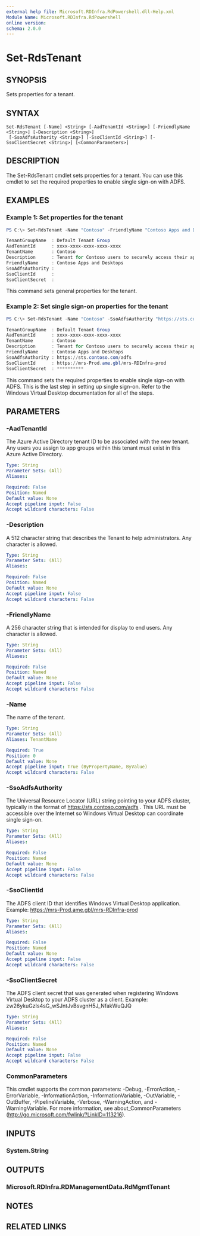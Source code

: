 ```yaml
---
external help file: Microsoft.RDInfra.RdPowershell.dll-Help.xml
Module Name: Microsoft.RDInfra.RdPowershell
online version:
schema: 2.0.0
---
```


# Set-RdsTenant

## SYNOPSIS
Sets properties for a tenant.

## SYNTAX

```
Set-RdsTenant [-Name] <String> [-AadTenantId <String>] [-FriendlyName <String>] [-Description <String>]
 [-SsoAdfsAuthority <String>] [-SsoClientId <String>] [-SsoClientSecret <String>] [<CommonParameters>]
```

## DESCRIPTION
The Set-RdsTenant cmdlet sets properties for a tenant. You can use this cmdlet to set the required properties to enable single sign-on with ADFS.

## EXAMPLES

### Example 1: Set properties for the tenant
```powershell
PS C:\> Set-RdsTenant -Name "Contoso" -FriendlyName "Contoso Apps and Desktops" -Description "Tenant for Contoso users to securely access their apps and desktops."

TenantGroupName  : Default Tenant Group
AadTenantId      : xxxx-xxxx-xxxx-xxxx-xxxx
TenantName       : Contoso
Description      : Tenant for Contoso users to securely access their apps and desktops.
FriendlyName     : Contoso Apps and Desktops
SsoAdfsAuthority : 
SsoClientId      : 
SsoClientSecret  : 
```
This command sets general properties for the tenant.

### Example 2: Set single sign-on properties for the tenant
```powershell
PS C:\> Set-RdsTenant -Name "Contoso" -SsoAdfsAuthority "https://sts.contoso.com/adfs" -SsoClientId "https://mrs-Prod.ame.gbl/mrs-RDInfra-prod" -SsoClientSecret $secureSecret

TenantGroupName  : Default Tenant Group
AadTenantId      : xxxx-xxxx-xxxx-xxxx-xxxx
TenantName       : Contoso
Description      : Tenant for Contoso users to securely access their apps and desktops.
FriendlyName     : Contoso Apps and Desktops
SsoAdfsAuthority : https://sts.contoso.com/adfs
SsoClientId      : https://mrs-Prod.ame.gbl/mrs-RDInfra-prod
SsoClientSecret  : **********
```
This command sets the required properties to enable single sign-on with ADFS. This is the last step in setting up single sign-on. Refer to the Windows Virtual Desktop documentation for all of the steps.

## PARAMETERS

### -AadTenantId
The Azure Active Directory tenant ID to be associated with the new tenant. Any users you assign to app groups within this tenant must exist in this Azure Active Directory.

```yaml
Type: String
Parameter Sets: (All)
Aliases:

Required: False
Position: Named
Default value: None
Accept pipeline input: False
Accept wildcard characters: False
```

### -Description
A 512 character string that describes the Tenant to help administrators. Any character is allowed. 

```yaml
Type: String
Parameter Sets: (All)
Aliases:

Required: False
Position: Named
Default value: None
Accept pipeline input: False
Accept wildcard characters: False
```

### -FriendlyName
A 256 character string that is intended for display to end users. Any character is allowed.

```yaml
Type: String
Parameter Sets: (All)
Aliases:

Required: False
Position: Named
Default value: None
Accept pipeline input: False
Accept wildcard characters: False
```

### -Name
The name of the tenant.

```yaml
Type: String
Parameter Sets: (All)
Aliases: TenantName

Required: True
Position: 0
Default value: None
Accept pipeline input: True (ByPropertyName, ByValue)
Accept wildcard characters: False
```

### -SsoAdfsAuthority
The Universal Resource Locator (URL) string pointing to your ADFS cluster, typically in the format of https://sts.contoso.com/adfs . This URL must be accessible over the Internet so Windows Virtual Desktop can coordinate single sign-on.

```yaml
Type: String
Parameter Sets: (All)
Aliases:

Required: False
Position: Named
Default value: None
Accept pipeline input: False
Accept wildcard characters: False
```

### -SsoClientId
The ADFS client ID that identifies Windows Virtual Desktop application. Example: https://mrs-Prod.ame.gbl/mrs-RDInfra-prod

```yaml
Type: String
Parameter Sets: (All)
Aliases:

Required: False
Position: Named
Default value: None
Accept pipeline input: False
Accept wildcard characters: False
```

### -SsoClientSecret
The ADFS client secret that was generated when registering Windows Virtual Desktop to your ADFS cluster as a client. Example: zw26ykuGzIs4sG_wSJntJvBsvgnH5J_NfakWuQJQ 

```yaml
Type: String
Parameter Sets: (All)
Aliases:

Required: False
Position: Named
Default value: None
Accept pipeline input: False
Accept wildcard characters: False
```

### CommonParameters
This cmdlet supports the common parameters: -Debug, -ErrorAction, -ErrorVariable, -InformationAction, -InformationVariable, -OutVariable, -OutBuffer, -PipelineVariable, -Verbose, -WarningAction, and -WarningVariable. For more information, see about_CommonParameters (http://go.microsoft.com/fwlink/?LinkID=113216).

## INPUTS

### System.String

## OUTPUTS

### Microsoft.RDInfra.RDManagementData.RdMgmtTenant

## NOTES

## RELATED LINKS
